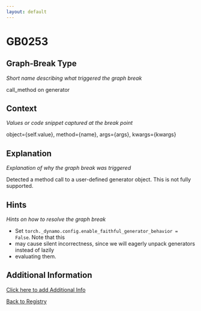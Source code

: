 ```yaml
---
layout: default
---
```

# GB0253

## Graph-Break Type
*Short name describing what triggered the graph break*

call_method on generator

## Context
*Values or code snippet captured at the break point*

object={self.value}, method={name}, args={args}, kwargs={kwargs}

## Explanation
*Explanation of why the graph break was triggered*

Detected a method call to a user-defined generator object. This is not fully supported.

## Hints
*Hints on how to resolve the graph break*

- Set `torch._dynamo.config.enable_faithful_generator_behavior = False`. Note that this 
- may cause silent incorrectness, since we will eagerly unpack generators instead of lazily 
- evaluating them.


## Additional Information

<!-- ADDITIONAL INFORMATION START - Add custom information below this line -->

<!-- ADDITIONAL INFORMATION END -->


[Click here to add Additional Info](https://github.com/meta-pytorch/compile-graph-break-site/edit/main/docs/gb/gb0253.md)

[Back to Registry](../index.html)
